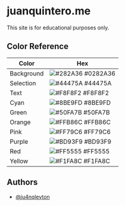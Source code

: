 
# juanquintero.me

This site is for educational purposes only.

## Color Reference

| Color             | Hex                                                                |
| ----------------- | ------------------------------------------------------------------ |
| Background | ![#282A36](https://via.placeholder.com/10/282A36?text=+) #0282A36 |
| Selection | ![#44475A](https://via.placeholder.com/10/44475A?text=+) #44475A |
| Text| ![#F8F8F2](https://via.placeholder.com/10/F8F8F2?text=+) #F8F8F2 |
| Cyan | ![#8BE9FD](https://via.placeholder.com/10/8BE9FD?text=+) #8BE9FD |
| Green | ![#50FA7B](https://via.placeholder.com/10/50FA7B?text=+) #50FA7B |
| Orange | ![#FFB86C](https://via.placeholder.com/10/FFB86C?text=+) #FFB86C |
| Pink| ![#FF79C6](https://via.placeholder.com/10/FF79C6?text=+) #FF79C6 |
| Purple | ![#BD93F9](https://via.placeholder.com/10/BD93F9?text=+) #BD93F9 |
| Red | ![#FF5555](https://via.placeholder.com/10/FF5555?text=+) #FF5555 |
| Yellow | ![#F1FA8C](https://via.placeholder.com/10/F1FA8C?text=+) #F1FA8C |

## Authors

- [@ju4nqleyton](https://github.com/ju4nqleyton)

